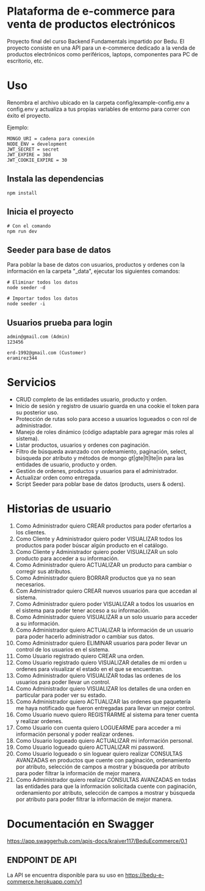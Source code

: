 # Plataforma de e-commerce para venta de productos electrónicos

Proyecto final del curso Backend Fundamentals impartido por Bedu. El proyecto consiste en una API para un e-commerce dedicado a la venda de productos electrónicos como periféricos, laptops, componentes para PC de escritorio, etc.

# Uso
Renombra el archivo ubicado en la carpeta config/example-config.env a config.env y actualiza a tus propias variables de entorno para correr con éxito el proyecto.

Ejemplo:
```
MONGO_URI = cadena para conexión
NODE_ENV = development
JWT_SECRET = secret
JWT_EXPIRE = 30d
JWT_COOKIE_EXPIRE = 30
```


## Instala las dependencias

```
npm install
```

## Inicia el proyecto

```
# Con el comando
npm run dev
```

## Seeder para base de datos

Para poblar la base de datos con usuarios, productos y ordenes con la información en la carpeta "\_data", ejecutar los siguientes comandos:

```
# Eliminar todos los datos
node seeder -d

# Importar todos los datos
node seeder -i
```


## Usuarios prueba para login
```
admin@gmail.com (Admin)
123456

erd-1992@gmail.com (Customer)
eramirez344

```

# Servicios

- CRUD completo de las entidades usuario, producto y orden.
- Inicio de sesión y registro de usuario guarda en una cookie el token para su posterior uso.
- Protección de rutas solo para acceso a usuarios logueados o con rol de administrador.
- Manejo de roles dinámico (código adaptable para agregar más roles al sistema).
- Listar productos, usuarios y ordenes con paginación.
- Filtro de búsqueda avanzado con ordenamiento, paginación, select, búsqueda por atributo y métodos de mongo gt|gte|lt|lte|in para las entidades de usuario, producto y orden.
- Gestión de ordenes, productos y usuarios para el administrador.
- Actualizar orden como entregada.
- Script Seeder para poblar base de datos (products, users & oders).

# Historias de usuario
1. Como Administrador quiero CREAR productos para poder ofertarlos a los clientes.
2. Como Cliente y Administrador quiero poder VISUALIZAR todos los productos para poder búscar algún producto en el catálogo.
3. Como Cliente y Administrador quiero poder VISUALIZAR un solo producto para acceder a su información.
4. Como Administrador quiero ACTUALIZAR un producto para cambiar o corregir sus atributos.
5. Como Administrador quiero BORRAR productos que ya no sean necesarios.
6. Com Administrador quiero CREAR nuevos usuarios para que accedan al sistema.
7. Como Administrador quiero poder VISUALIZAR a todos los usuarios en el sistema para poder tener acceso a su información.
8. Como Administrador quiero VISUALIZAR a un solo usuario para acceder a su información.
9. Como Administrador quiero ACTUALIZAR la información de un usuario para poder hacerlo administrador o cambiar sus datos.
10.  Como Administrador quiero ELIMINAR usuarios para poder llevar un control de los usuarios en el sistema.
11. Como Usuario registrado quiero CREAR una orden.
12. Como Usuario registrado quiero VISUALIZAR detalles de mi orden u ordenes para visualizar el estado en el que se encuentran.
13. Como Administrador quiero VISUALIZAR todas las ordenes de los usuarios para poder llevar un control.
14. Como Administrador quiero VISUALIZAR los detalles de una orden en particular para poder ver su estado.
15. Como Administrador quiero ACTUALIZAR las ordenes que paquetería me haya notificado que fueron entregadas para llevar un mejor control.
16. Como Usuario nuevo quiero REGISTRARME al sistema para tener cuenta y realizar ordenes.
17. Como Usuario con cuenta quiero LOGUEARME para acceder a mi información personal y poder realizar ordenes.
18. Como Usuario logueado quiero ACTUALIZAR mi información personal.
19. Como Usuario logueado quiero ACTUALIZAR mi password.
20. Como Usuario logueado o sin loguear quiero realizar CONSULTAS AVANZADAS en productos que cuente con paginación, ordenamiento por atributo, selección de campos a mostrar y búsqueda por atributo para poder filtrar la información de mejor manera.
21. Como Administrador quiero realizar CONSULTAS AVANZADAS en todas las entidades para que la información solicitada cuente con paginación, ordenamiento por atributo, selección de campos a mostrar y búsqueda por atributo para poder filtrar la información de mejor manera.

# Documentación en Swagger
https://app.swaggerhub.com/apis-docs/kraiver117/BeduEcommerce/0.1

## ENDPOINT DE API
La API se encuentra disponible para su uso en https://bedu-e-commerce.herokuapp.com/v1